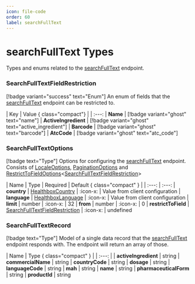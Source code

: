 ```yaml
---
icon: file-code
order: 60
label: searchFullText
---
```


# searchFullText Types

Types and enums related to the [searchFullText](../endpoints/#searchfulltext) endpoint.

### SearchFullTextFieldRestriction

[!badge variant="success" text="Enum"] An enum of fields that the [searchFullText](../endpoints/#searchfulltext) endpoint can be restricted to.

| Key | Value { class="compact"}
| | :---:
| **Name** | [!badge variant="ghost" text="name"]
| **ActiveIngredient** | [!badge variant="ghost" text="active_ingredient"]
| **Barcode** | [!badge variant="ghost" text="barcode"]
| **AtcCode** | [!badge variant="ghost" text="atc_code"]

### SearchFullTextOptions 
[!badge text="Type"] Options for configuring the [searchFullText](../endpoints/#searchfulltext) endpoint. Consists of [LocaleOptions](./general-types/#localeoptions), [PaginationOptions](./general-types/#paginationoptions) and [RestrictToFieldOptions](./general-types/#restricttofieldoptionst)<[SearchFullTextFieldRestriction](#searchfulltextfieldrestriction)>

| Name | Type | Required | Default { class="compact" }
| | :---: | :---: 
| **country** | [HealthboxCountry](./general-types/#healthboxcountry) | :icon-x: | Value from client configuration
| **language** | [HealthboxLanguage](./general-types/#healthboxlanguage) | :icon-x: | Value from client configuration
| **limit** | number | :icon-x: | 32
| **from** | number | :icon-x: | 0
| **restrictToField** | [SearchFullTextFieldRestriction](#searchfulltextfieldrestriction) | :icon-x: | undefined

### SearchFullTextRecord 
[!badge text="Type"] Model of a single data record that the [searchFullText](../endpoints/#searchfulltext) endpoint responds with. The endpoint will return an array of those.

| Name | Type   { class="compact" }
| | :---: |
| **activeIngredient** | string 
| **commercialName** | string 
| **countryCode** | string
| **dosage** | string
| **languageCode** | string
| **mah** | string
| **name** | string
| **pharmaceuticalForm** | string
| **productId** | string
